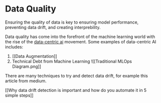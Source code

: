 # Data Quality 
Ensuring the quality of data is key to ensuring model performance, preventing data drift, and creating interprebility. 

Data quality has come into the forefront of the machine learning world with the rise of the [data-centric ai](https://datacentricai.org/) movement. Some examples of data-centric AI includes: 
1. [[Data Augmentation]]
2. Technical Debt from Machine Learning
![[Traditional MLOps Diagram.png]]

There are many techniques to try and detect data drift, for example this article from medium.

[[Why data drift detection is important and how do you automate it in 5 simple steps]]
